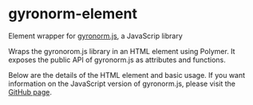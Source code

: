 # gyronorm-element
Element wrapper for [gyronorm.js](https://github.com/dorukeker/gyronorm.js), a JavaScrip library 

Wraps the gyronorom.js library in an HTML element using Polymer. It exposes the public API of gyronorm.js as attributes and functions.

Below are the details of the HTML element and basic usage. If you want information on the JavaScript version of gyronorm.js, please visit the [GitHub page](https://github.com/dorukeker/gyronorm.js).
